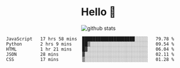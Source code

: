 <h1 align="center">Hello 👋 </h3>

<p align="center">
  <img src="https://github-readme-stats.vercel.app/api?username=syeehyn&hide=stars,prs,issues,contribs&count_private=true&hide_title=true" alt="github stats" />
</p>

<!--START_SECTION:waka-->
```text
JavaScript   17 hrs 58 mins  ████████████████████░░░░░   79.78 % 
Python       2 hrs 9 mins    ██▒░░░░░░░░░░░░░░░░░░░░░░   09.54 % 
HTML         1 hr 21 mins    █▓░░░░░░░░░░░░░░░░░░░░░░░   06.04 % 
JSON         28 mins         ▓░░░░░░░░░░░░░░░░░░░░░░░░   02.11 % 
CSS          17 mins         ▒░░░░░░░░░░░░░░░░░░░░░░░░   01.28 % 
```
<!--END_SECTION:waka-->
